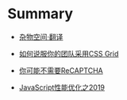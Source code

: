 # Summary

* [杂物空间·翻译](README.md)

* [如何说服你的团队采用CSS Grid](other/how-to-convince-your-team-to-adopt-grid/ch.md)

<!-- * [Javascript中async和await循环调用](js/javascript-async-and-await-in-loops/ch.md) -->

* [你可能不需要ReCAPTCHA](other/you-probably-dont-need-recaptcha/ch.md)

* [JavaScript性能优化之2019](js/cost-of-javascript-2019/ch.md)